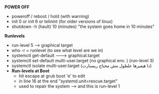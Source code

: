 **POWER OFF**

- poweroff / reboot / hold (with warning)
- init 0  or init 6 or  telinint (for older versions  of linux)
- shutdown -h (hault) 10 (minutes) "the system goes home in 10 minutes"

**Runlevels**

- run-level 5 --> graphical target 
- who -r = runlevel (to see what level are we in)
- systemctl get-default  ---> graphical.target
- systemctl set-default multi-user.target  (no graphical env. ) (run-level 3)
- systemctl isolate multi-user.target (دا هيغيرها علطول مش محتاج ريستارت)
- **Run-levels at Boot**
  - hit escape at grub boot 'e' to edit
  - in line 16 at the end "systemd.unit=rescue.target"
  - used to repair the system --> and this is run-level 1

